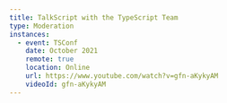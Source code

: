 ```yaml
---
title: TalkScript with the TypeScript Team
type: Moderation
instances:
  - event: TSConf
    date: October 2021
    remote: true
    location: Online
    url: https://www.youtube.com/watch?v=gfn-aKykyAM
    videoId: gfn-aKykyAM
---
```

